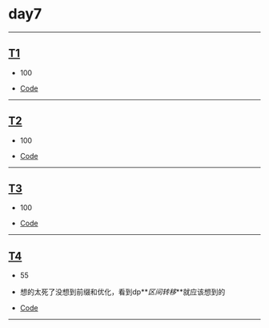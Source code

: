# day7

__________________________________________________


## [T1](https://newoj.daimayuan.top/p/3902?tid=688372e5070b6f865140844c)

* 100

* [Code](https://newoj.daimayuan.top/record/6885a22b070b6f86514774e3)



____________________________________________________

## [T2](https://newoj.daimayuan.top/p/3903?tid=688372e5070b6f865140844c)

* 100

* [Code](https://newoj.daimayuan.top/record/68859ec5070b6f8651472f6c)


___________________________________________________

## [T3](https://newoj.daimayuan.top/p/3904?tid=688372e5070b6f865140844c)

* 100

* [Code](https://newoj.daimayuan.top/record/688598c5070b6f865146ba35)


_____________________________________________________

## [T4](https://newoj.daimayuan.top/p/3905?tid=688372e5070b6f865140844c)

* 55

* 想的太死了没想到前缀和优化，看到dp**_区间转移_**就应该想到的

* [Code](https://newoj.daimayuan.top/record/6885ef51070b6f8651499cfc)


____________________________________________________
